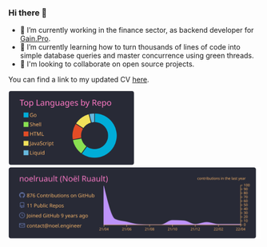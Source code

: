 ### Hi there 👋

- 🔭 I’m currently working in the finance sector, as backend developer for [Gain.Pro](https://gain/pro).
- 🌱 I’m currently learning how to turn thousands of lines of code into simple database queries and master concurrence using green threads.
- 👯 I'm looking to collaborate on open source projects.

You can find a link to my updated CV [here](https://gist.github.com/noelruault/964d77b87924f8076d04d09b13569e07).

<img src="https://raw.githubusercontent.com/noelruault/noelruault/main/profile-summary-card-output/dracula/1-repos-per-language.svg" height="150"><img src="https://raw.githubusercontent.com/noelruault/noelruault/main/profile-summary-card-output/dracula/0-profile-details.svg" width="525">
